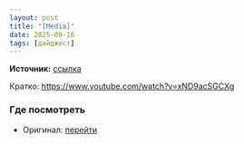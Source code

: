 ```yaml
---
layout: post
title: "[Media]"
date: 2025-09-16
tags: [дайджест]
---
```


**Источник:** [ссылка](https://t.me/be_trendy_stocker/11208)

Кратко: https://www.youtube.com/watch?v=xND9acSGCXg

### Где посмотреть
- Оригинал: [перейти]({link})
